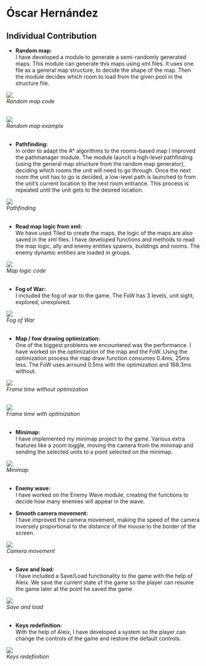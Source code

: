 ﻿# Óscar Hernández
## Individual Contribution

- **Random map:** <br>
I have developed a module to generate a semi-randomly generated maps. This module can generate this maps using xml files. It uses one file as a general map structure, to decide the shape of the map. Then the module decides which room to load from the given pool in the structure file. 

<img src="Readme_Files/ÓscarHernández/mapCode.png"><br>
	_Random map code_<br><br>	

<img src="Readme_Files/ÓscarHernández/randomMap.jpg"><br>
	_Random map example_<br><br>	
  
- **Pathfinding:**<br>
In order to adapt the A* algorithms to the rooms-based map I improved the pathmanager module. The module launch a high-level pathfinding (using the general map structure from the random map generator), deciding which rooms the unit will need to go through. Once the next room the unit has to go is decided, a low-level path is launched to from the unit’s current location to the next room entrance. This process is repeated until the unit gets to the desired location.

<img src="Readme_Files/ÓscarHernández/path.gif"><br>
	_Pathfinding_<br><br>	

- **Read map logic from xml:**<br>
We have used Tiled to create the maps, the logic of the maps are also saved in the xml files. 
I have developed functions and methods to read the map logic, ally and enemy entities spawns, buildings and rooms.
The enemy dynamic entities are loaded in groups.

<img src="Readme_Files/ÓscarHernández/mapLogic.png"><br>
	_Map logic code_<br><br>	

- **Fog of War:**<br>
I included the fog of war to the game. The FoW has 3 levels, unit sight, explored, unexplored.

<img src="Readme_Files/ÓscarHernández/fow.gif"><br>
	_Fog of War_<br><br>	
	
- **Map / fow  drawing optimization:**<br>
One of the biggest problems we encountered was the performance. I have worked on the optimization of the map and the FoW. Using the optimization process the map draw function consumes 0.4ms, 25ms less.
The FoW uses arround 0.5ms with the optimization and 168.3ms without.

<img src="Readme_Files/ÓscarHernández/noOptimizationFowMap.png"><br>
	_Frame time without optimization_<br><br>	
	
<img src="Readme_Files/ÓscarHernández/optimizationFowMap.png"><br>
	_Frame time with optimization_<br><br>	
	
- **Minimap:**<br>
I have implemented my minimap project to the game.  Various extra features like a zoom toggle, moving the camera from the minimap and sending the selected units to a point selected on the minimap.

<img src="Readme_Files/ÓscarHernández/minimap.gif"><br>
	_Minimap_<br><br>	
	
- **Enemy wave:**<br>
I have worked on the Enemy Wave module, creating the functions to decide how many enemies will appear in the wave.

- **Smooth camera movement:**<br>
I have improved the camera movement, making the speed of the camera inversely proportional to the distance of the mouse to the border of the screen.

<img src="Readme_Files/ÓscarHernández/camera.gif"><br>
	_Camera movement_<br><br>	
	
- **Save and load:**<br>
I have included a Save/Load functionality to the game with the help of Aleix. We save the current state of the game so the player can resume the game later at the point he saved the game.

<img src="Readme_Files/ÓscarHernández/save-load.gif"><br>
	_Save and load_<br><br>	
	
- **Keys redefinition:**<br>
With the help of Aleix, I have developed a system so the player can change the controls of the game and restore the default controls.

<img src="Readme_Files/ÓscarHernández/keys.gif"><br>
	_Keys redefinition_<br><br>	
